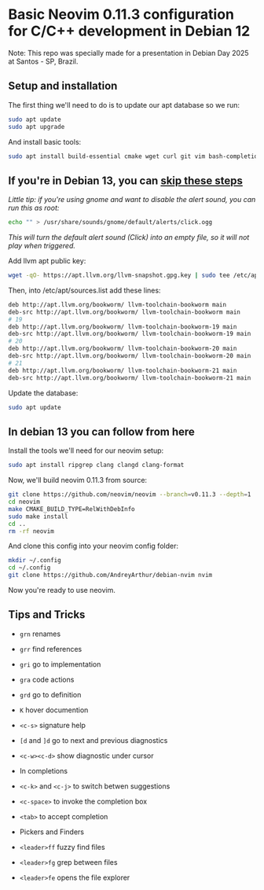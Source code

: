 # Basic Neovim 0.11.3 configuration for C/C++ development in Debian 12

Note: This repo was specially made for a presentation in Debian Day 2025 at Santos - SP, Brazil.

## Setup and installation

The first thing we'll need to do is to update our apt database so we run:

```sh
sudo apt update
sudo apt upgrade
```

And install basic tools:

```sh
sudo apt install build-essential cmake wget curl git vim bash-completion
```

## If you're in Debian 13, you can [skip these steps](#in-debian-13-you-can-follow-from-here)

_Little tip: if you're using gnome and want to disable the alert sound, you can run this as root:_

```sh
echo "" > /usr/share/sounds/gnome/default/alerts/click.ogg
```

_This will turn the default alert sound (Click) into an empty file, so it will not play when triggered._

Add llvm apt public key:

```sh
wget -qO- https://apt.llvm.org/llvm-snapshot.gpg.key | sudo tee /etc/apt/trusted.gpg.d/apt.llvm.org.asc
```

Then, into /etc/apt/sources.list add these lines:

```sh
deb http://apt.llvm.org/bookworm/ llvm-toolchain-bookworm main
deb-src http://apt.llvm.org/bookworm/ llvm-toolchain-bookworm main
# 19 
deb http://apt.llvm.org/bookworm/ llvm-toolchain-bookworm-19 main
deb-src http://apt.llvm.org/bookworm/ llvm-toolchain-bookworm-19 main
# 20 
deb http://apt.llvm.org/bookworm/ llvm-toolchain-bookworm-20 main
deb-src http://apt.llvm.org/bookworm/ llvm-toolchain-bookworm-20 main
# 21 
deb http://apt.llvm.org/bookworm/ llvm-toolchain-bookworm-21 main
deb-src http://apt.llvm.org/bookworm/ llvm-toolchain-bookworm-21 main
```

Update the database:

```sh
sudo apt update
```

## In debian 13 you can follow from here

Install the tools we'll need for our neovim setup:

```sh
sudo apt install ripgrep clang clangd clang-format
```

Now, we'll build neovim 0.11.3 from source:

```sh
git clone https://github.com/neovim/neovim --branch=v0.11.3 --depth=1
cd neovim
make CMAKE_BUILD_TYPE=RelWithDebInfo
sudo make install
cd ..
rm -rf neovim
```

And clone this config into your neovim config folder:

```sh
mkdir ~/.config
cd ~/.config
git clone https://github.com/AndreyArthur/debian-nvim nvim 
```

Now you're ready to use neovim.

## Tips and Tricks

- `grn` renames
- `grr` find references
- `gri` go to implementation
- `gra` code actions
- `grd` go to definition
- `K` hover documention
- `<c-s>` signature help
- `[d` and `]d` go to next and previous diagnostics
- `<c-w><c-d>` show diagnostic under cursor

- In completions
- `<c-k>` and `<c-j>` to switch betwen suggestions
- `<c-space>` to invoke the completion box
- `<tab>` to accept completion

- Pickers and Finders
- `<leader>ff` fuzzy find files
- `<leader>fg` grep between files
- `<leader>fe` opens the file explorer
